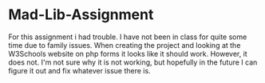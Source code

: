 # Mad-Lib-Assignment

For this assignment i had trouble. I have not been in class for quite some time due to family issues. When creating the project and looking at the W3Schools website on php forms it looks like it should work. However, it does not. I'm not sure why it is not working, but hopefully in the future I can figure it out and fix whatever issue there is. 
